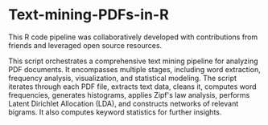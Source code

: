 # Text-mining-PDFs-in-R
This R code pipeline was collaboratively developed with contributions from friends and leveraged open source resources.

This script orchestrates a comprehensive text mining pipeline for analyzing PDF documents. It encompasses multiple stages, including word extraction, frequency analysis, visualization, and statistical modeling. The script iterates through each PDF file, extracts text data, cleans it, computes word frequencies, generates histograms, applies Zipf's law analysis, performs Latent Dirichlet Allocation (LDA), and constructs networks of relevant bigrams. It also computes keyword statistics for further insights.
